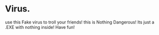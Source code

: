 # Virus.
use this Fake virus to troll your friends!
this is Nothing Dangerous!
Its just a .EXE with nothing inside!
Have fun!
